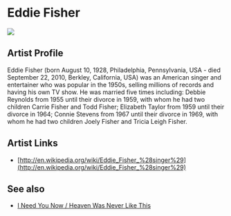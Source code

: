# Eddie Fisher

![](../../asssets/artists/Eddie_Fisher.png)

## Artist Profile

Eddie Fisher (born August 10, 1928, Philadelphia, Pennsylvania, USA - died September 22, 2010, Berkley, California, USA) was an American singer and entertainer who was popular in the 1950s, selling millions of records and having his own TV show. He was married five times including: Debbie Reynolds from 1955 until their divorce in 1959, with whom he had two children Carrie Fisher and Todd Fisher; Elizabeth Taylor from 1959 until their divorce in 1964; Connie Stevens from 1967 until their divorce in 1969, with whom he had two children Joely Fisher and Tricia Leigh Fisher. 


## Artist Links

- [http://en.wikipedia.org/wiki/Eddie_Fisher_%28singer%29](http://en.wikipedia.org/wiki/Eddie_Fisher_%28singer%29)


## See also

- [I Need You Now / Heaven Was Never Like This](Eddie_Fisher-I_Need_You_Now_-_Heaven_Was_Never_Like_This.md)
